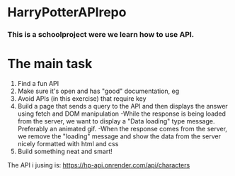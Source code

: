 # HarryPotterAPIrepo

### This is a schoolproject were we learn how to use API. 

# The main task

1. Find a fun API
2. Make sure it's open and has "good" documentation, eg
3. Avoid APIs (in this exercise) that require key
4. Build a page that sends a query to the API and then displays the answer using fetch and DOM manipulation
   -While the response is being loaded from the server, we want to display a "Data loading" type message. Preferably an animated gif.
   -When the response comes from the server, we remove the "loading" message and show the data from the server nicely formatted with html and css
5. Build something neat and smart!


The API i jusing is: https://hp-api.onrender.com/api/characters




